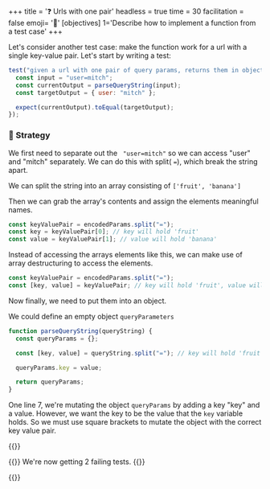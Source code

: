 +++
title = '❓ Urls with one pair'
headless = true
time = 30
facilitation = false
emoji= '🧩'
[objectives]
    1='Describe how to implement a function from a test case'
+++

Let's consider another test case: make the function work for a url with a single key-value pair.
Let's start by writing a test:

```js
test("given a url with one pair of query params, returns them in object form", function () {
  const input = "user=mitch";
  const currentOutput = parseQueryString(input);
  const targetOutput = { user: "mitch" };

  expect(currentOutput).toEqual(targetOutput);
});
```

### 🧭 Strategy

We first need to separate out the ` "user=mitch"` so we can access "user" and "mitch" separately. We can do this with split( `=`), which break the string apart.

We can split the string into an array consisting of `['fruit', 'banana']`

Then we can grab the array's contents and assign the elements meaningful names.

```js
const keyValuePair = encodedParams.split("=");
const key = keyValuePair[0]; // key will hold 'fruit'
const value = keyValuePair[1]; // value will hold 'banana'
```

Instead of accessing the arrays elements like this, we can make use of array destructuring to access the elements.

```js
const keyValuePair = encodedParams.split("=");
const [key, value] = keyValuePair; // key will hold 'fruit', value will hold 'banana'
```

Now finally, we need to put them into an object.

We could define an empty object `queryParameters`

```js {linenos=table,hl_lines=["6"],linenostart=1}
function parseQueryString(queryString) {
  const queryParams = {};

  const [key, value] = queryString.split("="); // key will hold 'fruit', value will hold 'banana'

  queryParams.key = value;

  return queryParams;
}
```

One line 7, we're mutating the object `queryParams` by adding a key "key" and a value.
However, we want the key to be the value that the `key` variable holds.
So we must use square brackets to mutate the object with the correct key value pair.

{{<tabs>}}

{{<tab name="Tests">}}
We're now getting 2 failing tests.
{{</tab>}}

{{</tabs>}}
